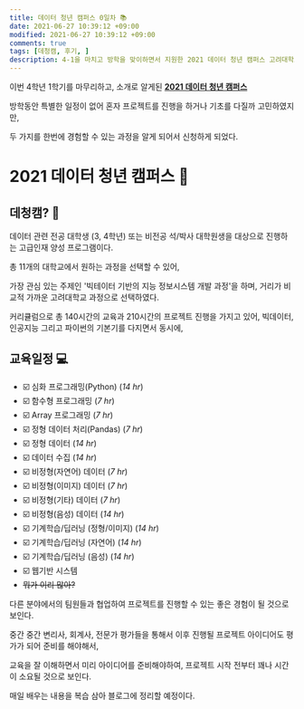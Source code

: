 ```yaml
---
title: 데이터 청년 캠퍼스 0일차 📚
date: 2021-06-27 10:39:12 +09:00
modified: 2021-06-27 10:39:12 +09:00
comments: true
tags: [데청캠, 후기, ]
description: 4-1을 마치고 방학을 맞이하면서 지원한 2021 데이터 청년 캠퍼스 고려대학교 과정, 앞으로의 일정
---
```


이번 4학년 1학기를 마무리하고, 소개로 알게된 **[2021 데이터 청년 캠퍼스](https://dataonair.or.kr/bigjob/)**

방학동안 특별한 일정이 없어 혼자 프로젝트를 진행을 하거나 기초를 다질까 고민하였지만, 

두 가지를 한번에 경험할 수 있는 과정을 알게 되어서 신청하게 되었다.

# 2021 데이터 청년 캠퍼스 🏫

## 데청캠? 🧮

데이터 관련 전공 대학생 (3, 4학년) 또는 비전공 석/박사 대학원생을 대상으로 진행하는 고급인재 양성 프로그램이다.

총 11개의 대학교에서 원하는 과정을 선택할 수 있어,

가장 관심 있는 주제인 '빅테이터 기반의 지능 정보시스템 개발 과정'을 하며, 거리가 비교적 가까운 고려대학교 과정으로 선택하였다.

커리큘럼으로 총 140시간의 교육과 210시간의 프로젝트 진행을 가지고 있어, 빅데이터, 인공지능 그리고 파이썬의 기본기를 다지면서 동시에,

## 교육일정 💻

- ☑️ 심화 프로그래밍(Python) (*14 hr*)
- ☑️ 함수형 프로그래밍 (*7 hr*)
- ☑️ Array 프로그래밍 (*7 hr*)
- ☑️ 정형 데이터 처리(Pandas) (*7 hr*)
- ☑️ 정형 데이터 (*14 hr*)
- ☑️ 데이터 수집 (*14 hr*)
- ☑️ 비정형(자연어) 데이터 (*7 hr*)
- ☑️ 비정형(이미지) 데이터 (*7 hr*)
- ☑️ 비정형(기타) 데이터 (*7 hr*)
- ☑️ 비정형(음성) 데이터 (*14 hr*)
- ☑️ 기계학습/딥러닝 (정형/이미지) (*14 hr*)
- ☑️ 기계학습/딥러닝 (자연어) (*14 hr*)
- ☑️ 기계학습/딥러닝 (음성) (*14 hr*)
- ☑️ 웹기반 시스템
- ~~뭐가 이리 많아?~~

다른 분야에서의 팀원들과 협업하여 프로젝트를 진행할 수 있는 좋은 경험이 될 것으로 보인다.

중간 중간 변리사, 회계사, 전문가 평가들을 통해서 이후 진행될 프로젝트 아이디어도 평가가 되어 준비를 해야해서,

교육을 잘 이해하면서 미리 아이디어를 준비해야하여, 프로젝트 시작 전부터 꽤나 시간이 소요될 것으로 보인다.

매일 배우는 내용을 복습 삼아 블로그에 정리할 예정이다.
